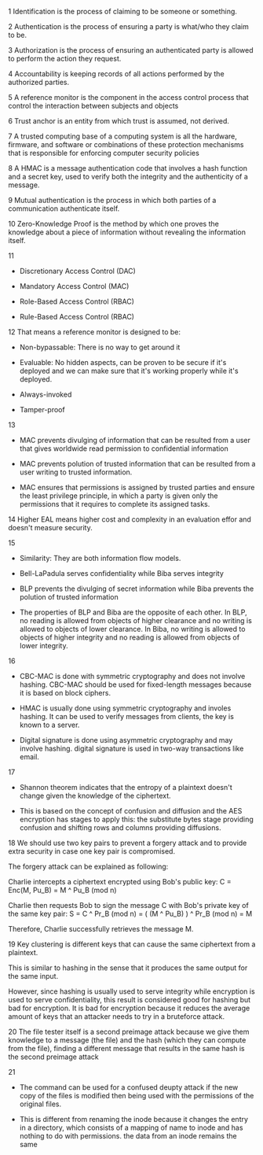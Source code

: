 1
Identification is the process of claiming to be someone or something.

2
Authentication is the process of ensuring a party is what/who they claim to be.

3
Authorization is the process of ensuring an authenticated party is allowed to perform the action they request.

4
Accountability is keeping records of all actions performed by the authorized parties.

5
A reference monitor is the component in the access control process that control the interaction between subjects and objects

6
Trust anchor is an entity from which trust is assumed, not derived.

7
A trusted computing base of a computing system is all the hardware, firmware, and software or combinations of these protection mechanisms that is responsible for enforcing computer security policies

8
A HMAC is a message authentication code that involves a hash function and a secret key, used to verify both the integrity and the authenticity of a message.

9
Mutual authentication is the process in which both parties of a communication authenticate itself.

10
Zero-Knowledge Proof is the method by which one proves the knowledge about a piece of information without revealing the information itself.

11
- Discretionary Access Control (DAC)

- Mandatory Access Control (MAC)

- Role-Based Access Control (RBAC)

- Rule-Based Access Control (RBAC)

12
That means a reference monitor is designed to be:

- Non-bypassable: There is no way to get around it

- Evaluable: No hidden aspects, can be proven to be secure if it's deployed and we can make sure that it's working properly while it's deployed.

- Always-invoked

- Tamper-proof

13
- MAC prevents divulging of information that can be resulted from a user that gives worldwide read permission to confidential information

- MAC prevents polution of trusted information that can be resulted from a user writing to trusted information.

- MAC ensures that permissions is assigned by trusted parties and ensure the least privilege principle, in which a party is given only the permissions that it requires to complete its assigned tasks.


14
Higher EAL means higher cost and complexity in an evaluation effor and doesn't measure security.

15
- Similarity: They are both information flow models.

- Bell-LaPadula serves confidentiality while Biba serves integrity

- BLP prevents the divulging of secret information while Biba prevents the polution of trusted information

- The properties of BLP and Biba are the opposite of each other. In BLP, no reading is allowed from objects of higher clearance and no writing is allowed to objects of lower clearance. In Biba, no writing is allowed to objects of higher integrity and no reading is allowed from objects of lower integrity.



16
- CBC-MAC is done with symmetric cryptography and does not involve hashing. CBC-MAC should be used for fixed-length messages because it is based on block ciphers.

- HMAC is usually done using symmetric cryptography and involes hashing. It can be used to verify messages from clients, the key is known to a server.

- Digital signature is done using asymmetric cryptography and may involve hashing. digital signature is used in two-way transactions like email.


17
- Shannon theorem indicates that the entropy of a plaintext doesn't change given the knowledge of the ciphertext.

- This is based on the concept of confusion and diffusion and the AES encryption has stages to apply this: the substitute bytes stage providing confusion and shifting rows and columns providing diffusions.

18
We should use two key pairs to prevent a forgery attack and to provide extra security in case one key pair is compromised.

The forgery attack can be explained as following:

Charlie intercepts a ciphertext encrypted using Bob's public key: C = Enc(M, Pu_B) = M ^ Pu_B (mod n)

Charlie then requests Bob to sign the message C with Bob's private key of the same key pair: S = C ^ Pr_B (mod n) = ( (M ^ Pu_B) ) ^ Pr_B (mod n) = M

Therefore, Charlie successfully retrieves the message M.


19
Key clustering is different keys that can cause the same ciphertext from a plaintext.

This is similar to hashing in the sense that it produces the same output for the same input.

However, since hashing is usually used to serve integrity while encryption is used to serve confidentiality, this result is considered good for hashing but bad for encryption. It is bad for encryption because it reduces the average amount of keys that an attacker needs to try in a bruteforce attack.


20
The file tester itself is a second preimage attack because we give them knowledge to a message (the file) and the hash (which they can compute from the file), finding a different message that results in the same hash is the second preimage attack



21
- The command can be used for a confused deupty attack if the new copy of the files is modified then being used with the permissions of the original files.

- This is different from renaming the inode because it changes the entry in a directory, which consists of a mapping of name to inode and has nothing to do with permissions. the data from an inode remains the same